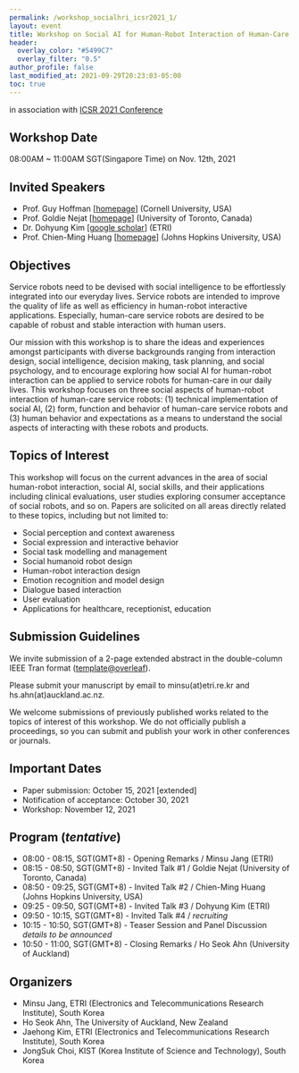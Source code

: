 ```yaml
---
permalink: /workshop_socialhri_icsr2021_1/
layout: event
title: Workshop on Social AI for Human-Robot Interaction of Human-Care Robots
header:
  overlay_color: "#5499C7"
  overlay_filter: "0.5"
author_profile: false
last_modified_at: 2021-09-29T20:23:03-05:00
toc: true
---
```


in association with [ICSR 2021 Conference](http://www.colips.org/conferences/icsr2021/wp/)

## Workshop Date

08:00AM ~ 11:00AM SGT(Singapore Time) on Nov. 12th, 2021
## Invited Speakers

- Prof. Guy Hoffman [[homepage](https://hrc2.io/people/guy-hoffman)] (Cornell University, USA)
- Prof. Goldie Nejat [[homepage](https://www.mie.utoronto.ca/faculty_staff/nejat/)] (University of Toronto, Canada)
- Dr. Dohyung Kim [[google scholar](https://scholar.google.com/scholar?hl=en&as_sdt=0%2C5&q=Dohyung+Kim+etri&btnG=)] (ETRI)
- Prof. Chien-Ming Huang [[homepage](https://www.cs.jhu.edu/~cmhuang/)] (Johns Hopkins University, USA)

## Objectives

Service robots need to be devised with social intelligence to be effortlessly integrated into our everyday lives. Service robots are intended to improve the quality of life as well as efficiency in human-robot interactive applications. Especially, human-care service robots are desired to be capable of robust and stable interaction with human users.

Our mission with this workshop is to share the ideas and experiences amongst participants with diverse backgrounds ranging from interaction design, social intelligence, decision making, task planning, and social psychology, and to encourage exploring how social AI for human-robot interaction can be applied to service robots for human-care in our daily lives. This workshop focuses on three social aspects of human-robot interaction of human-care service robots: (1) technical implementation of social AI, (2) form, function and behavior of human-care service robots and (3) human behavior and expectations as a means to understand the social aspects of interacting with these robots and products.

## Topics of Interest

This workshop will focus on the current advances in the area of social human-robot interaction, social AI, social skills, and their applications including clinical evaluations, user studies exploring consumer acceptance of social robots, and so on. Papers are solicited on all areas directly related to these topics, including but not limited to:

- Social perception and context awareness
- Social expression and interactive behavior
- Social task modelling and management
- Social humanoid robot design
- Human-robot interaction design
- Emotion recognition and model design
- Dialogue based interaction
- User evaluation
- Applications for healthcare, receptionist, education

## Submission Guidelines

We invite submission of a 2-page extended abstract in the double-column IEEE Tran format ([template@overleaf](https://www.overleaf.com/latex/templates/ieee-conference-template-example/nsncsyjfmpxy)). 

Please submit your manuscript by email to minsu(at)etri.re.kr and hs.ahn(at)auckland.ac.nz.

We welcome submissions of previously published works related to the topics of interest of this workshop. We do not officially publish a proceedings, so you can submit and publish your work in other conferences or journals.

## Important Dates

- Paper submission: October 15, 2021 [extended]
- Notification of acceptance: October 30, 2021
- Workshop: November 12, 2021

## Program (*tentative*)

- 08:00 - 08:15, SGT(GMT+8) - Opening Remarks / Minsu Jang (ETRI)
- 08:15 - 08:50, SGT(GMT+8) - Invited Talk #1 / Goldie Nejat (University of Toronto, Canada)
- 08:50 - 09:25, SGT(GMT+8) - Invited Talk #2 / Chien-Ming Huang (Johns Hopkins University, USA)
- 09:25 - 09:50, SGT(GMT+8) - Invited Talk #3 / Dohyung Kim (ETRI)
- 09:50 - 10:15, SGT(GMT+8) - Invited Talk #4 / *recruiting*
- 10:15 - 10:50, SGT(GMT+8) - Teaser Session and Panel Discussion *details to be announced*
- 10:50 - 11:00, SGT(GMT+8) - Closing Remarks / Ho Seok Ahn (University of Auckland)

## Organizers

- Minsu Jang, ETRI (Electronics and Telecommunications Research Institute), South Korea
- Ho Seok Ahn, The University of Auckland, New Zealand
- Jaehong Kim, ETRI (Electronics and Telecommunications Research Institute), South Korea
- JongSuk Choi, KIST (Korea Institute of Science and Technology), South Korea
